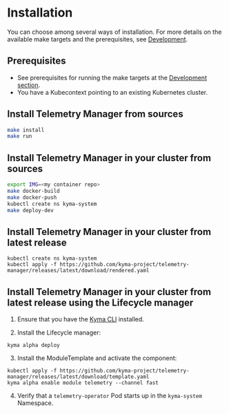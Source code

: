 # Installation

You can choose among several ways of installation. For more details on the available make targets and the prerequisites, see [Development](development.md).

## Prerequisites

- See prerequisites for running the make targets at the [Development section](development.md).
- You have a Kubecontext pointing to an existing Kubernetes cluster.

## Install Telemetry Manager from sources

```sh
make install
make run
```

## Install Telemetry Manager in your cluster from sources

```bash
export IMG=<my container repo>
make docker-build
make docker-push
kubectl create ns kyma-system
make deploy-dev
```

## Install Telemetry Manager in your cluster from latest release

```
kubectl create ns kyma-system
kubectl apply -f https://github.com/kyma-project/telemetry-manager/releases/latest/download/rendered.yaml
```

## Install Telemetry Manager in your cluster from latest release using the Lifecycle manager

1. Ensure that you have the [Kyma CLI](https://kyma-project.io/#/04-operation-guides/operations/01-install-kyma-CLI/) installed.

2. Install the Lifecycle manager:

```shell
kyma alpha deploy
```

3. Install the ModuleTemplate and activate the component:
```shell
kubectl apply -f https://github.com/kyma-project/telemetry-manager/releases/latest/download/template.yaml
kyma alpha enable module telemetry --channel fast
```

4. Verify that a `telemetry-operator` Pod starts up in the `kyma-system` Namespace.

